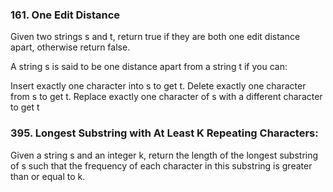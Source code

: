 
### 161. One Edit Distance

Given two strings s and t, return true if they are both one edit distance apart, otherwise return false.

A string s is said to be one distance apart from a string t if you can:

Insert exactly one character into s to get t.
Delete exactly one character from s to get t.
Replace exactly one character of s with a different character to get t



###  395. Longest Substring with At Least K Repeating Characters:

Given a string s and an integer k, return the length of the longest substring of s such that the frequency of each character in this substring is greater than or equal to k.
